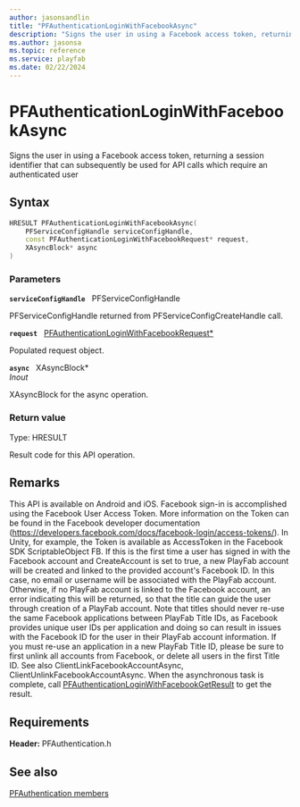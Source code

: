 ```yaml
---
author: jasonsandlin
title: "PFAuthenticationLoginWithFacebookAsync"
description: "Signs the user in using a Facebook access token, returning a session identifier that can subsequently be used for API calls which require an authenticated user"
ms.author: jasonsa
ms.topic: reference
ms.service: playfab
ms.date: 02/22/2024
---
```


# PFAuthenticationLoginWithFacebookAsync  

Signs the user in using a Facebook access token, returning a session identifier that can subsequently be used for API calls which require an authenticated user  

## Syntax  
  
```cpp
HRESULT PFAuthenticationLoginWithFacebookAsync(  
    PFServiceConfigHandle serviceConfigHandle,  
    const PFAuthenticationLoginWithFacebookRequest* request,  
    XAsyncBlock* async  
)  
```  
  
### Parameters  
  
**`serviceConfigHandle`** &nbsp; PFServiceConfigHandle  
  
PFServiceConfigHandle returned from PFServiceConfigCreateHandle call.  
  
**`request`** &nbsp; [PFAuthenticationLoginWithFacebookRequest*](../../pfauthenticationtypes/structs/pfauthenticationloginwithfacebookrequest.md)  
  
Populated request object.  
  
**`async`** &nbsp; XAsyncBlock*  
*_Inout_*  
  
XAsyncBlock for the async operation.  
  
  
### Return value
Type: HRESULT
  
Result code for this API operation.
  
## Remarks  
  
This API is available on Android and iOS. Facebook sign-in is accomplished using the Facebook User Access Token. More information on the Token can be found in the Facebook developer documentation (https://developers.facebook.com/docs/facebook-login/access-tokens/). In Unity, for example, the Token is available as AccessToken in the Facebook SDK ScriptableObject FB. If this is the first time a user has signed in with the Facebook account and CreateAccount is set to true, a new PlayFab account will be created and linked to the provided account's Facebook ID. In this case, no email or username will be associated with the PlayFab account. Otherwise, if no PlayFab account is linked to the Facebook account, an error indicating this will be returned, so that the title can guide the user through creation of a PlayFab account. Note that titles should never re-use the same Facebook applications between PlayFab Title IDs, as Facebook provides unique user IDs per application and doing so can result in issues with the Facebook ID for the user in their PlayFab account information. If you must re-use an application in a new PlayFab Title ID, please be sure to first unlink all accounts from Facebook, or delete all users in the first Title ID. See also ClientLinkFacebookAccountAsync, ClientUnlinkFacebookAccountAsync. When the asynchronous task is complete, call [PFAuthenticationLoginWithFacebookGetResult](pfauthenticationloginwithfacebookgetresult.md) to get the result.
  
## Requirements  
  
**Header:** PFAuthentication.h
  
## See also  
[PFAuthentication members](../pfauthentication_members.md)  

  
  
